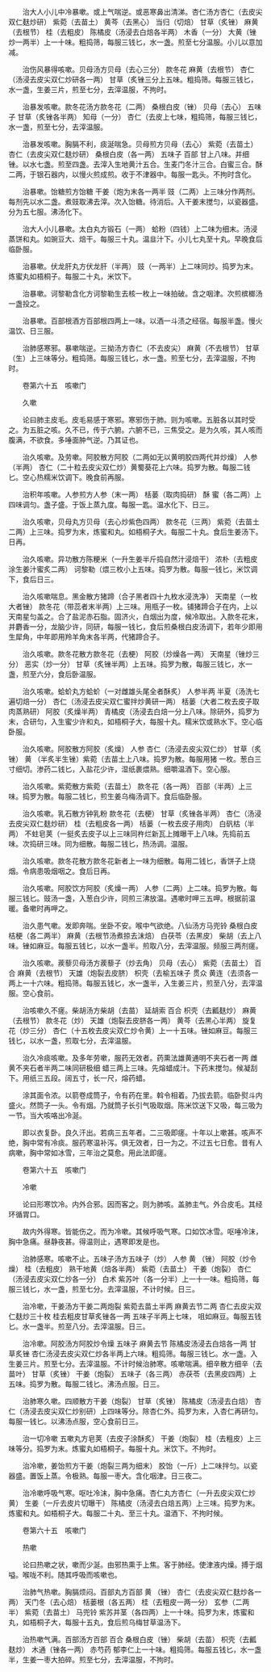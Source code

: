 <!-- { "loadSidebar": true } -->
　　治大人小儿中冷暴嗽。或上气喘逆。或恶寒鼻出清涕。杏仁汤方杏仁（去皮尖双仁麸炒研） 紫菀（去苗土） 黄芩（去黑心） 当归（切焙） 甘草（炙锉） 麻黄（去根节） 桂（去粗皮） 陈橘皮（汤浸去白焙各半两） 木香（一分） 大黄（锉炒一两半）上一十味。粗捣筛，每服三钱匕，水一盏。煎至七分温服。小儿以意加减。

　　治伤风暴得咳嗽。贝母汤方贝母（去心三分） 款冬花 麻黄（去根节） 杏仁（汤浸去皮尖双仁炒研各一两） 甘草（炙锉三分上五味。粗捣筛。每服三钱匕，水一盏，生姜三片，煎至七分，去滓温服，不拘时。

　　治暴发咳嗽。款冬花汤方款冬花（二两） 桑根白皮（锉） 贝母（去心） 五味子 甘草（炙锉各半两） 知母（一分） 杏仁（去皮上七味，粗捣筛，每服三钱匕，水一盏，煎至七分，去滓温服。

　　治暴发咳嗽。胸膈不利，痰涎喘急。贝母煎方贝母（去心） 紫菀（去苗土） 杏仁（去皮尖双仁麸炒研） 桑根白皮（各一两） 五味子 百部 甘上八味。并细锉。以水七盏。煎至四盏。去滓入生地黄汁五合。生麦门冬汁三合。白蜜三合。酥二两，于银石器内，以慢火煎成煎。收于不津器中。每服一匙头。不拘时含化。

　　治暴嗽。饴糖煎方饴糖 干姜（炮为末各一两半 豉（二两）上三味分作两剂。每剂先以水二盏。煮豉取沸去滓。次入饴糖。待消后。入干姜末搅匀，以瓷器盛。分为五七服。沸汤化下。

　　治大人小儿暴嗽。太白丸方锻石（一两） 蛤粉（四钱）上二味为细末。汤浸蒸饼和丸。如豌豆大、焙干。每服三十丸。温韭汁下。小儿七丸至十丸。早晚食后临卧服。

　　治暴嗽。伏龙肝丸方伏龙肝（半两） 豉（一两半）上二味同炒。捣罗为末。炼蜜丸如梧桐子。每服二十丸，米饮下。

　　治暴嗽。诃黎勒含化方诃黎勒生去核一枚上一味拍破。含之咽津。次煎槟榔汤一盏投之。

　　治暴嗽。百部根酒方百部根四两上一味。以酒一斗渍之经宿。每服半盏。慢火温饮、日三服。

　　治肺感寒邪。暴嗽喘逆。三拗汤方杏仁（不去皮尖） 麻黄（不去根节） 甘草（生）上三味等分。粗捣筛。每服三钱匕，水一盏。煎至七分，去滓温服，不拘时。

　　卷第六十五　咳嗽门

　　久嗽

　　论曰肺主皮毛。皮毛易感于寒邪。寒邪伤于肺。则为咳嗽。五脏各以其时受之。为五脏之咳。久不已，传于六腑。六腑不已，三焦受之。是为久咳，其人咳而腹满，不欲食。多唾面肿气逆。乃其证也。

　　治久咳嗽。及劳嗽。阿胶散方阿胶（二两如无以黄明胶四两代并炒燥） 人参（半两） 杏仁（二十粒去皮尖双仁炒）黄蜀葵花上六味。捣罗为散。每服二钱匕。空心热糯米饮调下。晚食前再服。

　　治积年咳嗽。人参煎方人参（末一两） 栝蒌（取肉捣研） 酥 蜜（各二两）上四味调匀。盏子盛。于饭上蒸九度。每服一匙。温水化下、日三。

　　治久咳嗽，贝母丸方贝母（去心炒紫色四两） 款冬花（三两） 紫菀（去苗土二两）上三味。捣罗为末，炼蜜和丸。如梧桐子大。每服二十丸。食后生姜汤下。日再。

　　治久咳嗽。异功散方陈粳米（一升生姜半斤捣自然汁浸焙干） 浓朴（去粗皮涂生姜汁蜜炙二两） 诃黎勒（煨三枚小上五味。捣罗为散。每服一钱匕，米饮调下，食后日三。

　　治久咳嗽喘息。黑金散方猪蹄（合子黑者四十九枚水浸洗净） 天南星（一枚大者锉） 款冬花（带蕊者末半两）上三味。用瓶子一枚。铺猪蹄合子在内，上以天南星匀盖之。合了盐泥赤石脂。固济火，白烟出为度，候冷取出。入款冬花末，并麝香一分，龙脑少许，同研，每服一钱匕，食后煎桑根白皮汤调下，若年少即用生犀角，中年即用羚羊角末各半两，代猪蹄合子。

　　治久咳嗽。款冬花散方款冬花（去梗） 阿胶（炒燥各一两） 天南星（锉炒三分） 恶实（炒一分） 甘草（炙锉半两）上五味。捣罗为散，每服三钱匕，水一盏，煎至六分，食后卧温服。

　　治久咳嗽。蛤蚧丸方蛤蚧（一对雌雄头尾全者酥炙） 人参半两 半夏（汤洗七遍切焙一分） 杏仁（汤浸去皮尖双仁蜜拌炒黄研一两） 栝蒌（大者二枚去皮子取肉蒸熟研） 阿胶（炙燥半两） 青橘皮（汤浸去白焙一分上八味。除研外，捣罗为末，合研匀，入生蜜少许和丸，如梧桐子大，每服十丸。糯米饮或熟水下。空心临卧服。

　　治久咳嗽。阿胶散方阿胶（炙燥） 人参 杏仁（汤浸去皮尖双仁炒） 甘草（炙锉） 黄 （半炙半生锉）紫菀（去苗土上八味。捣罗为散。每服用猪 一枚。葱白三寸细切。渗药二钱匕，入盐花少许，湿纸裹煨熟。细嚼温酒下。空心服。

　　治久咳嗽。紫菀散方紫菀（去苗土） 款冬花（各一两） 百部（半两）上三味。捣罗为散。每服二钱匕，煎生姜乌梅汤调下。食后临卧服。

　　治久咳嗽。乳石散方钟乳粉 款冬花（去梗） 甘草（炙锉各半两） 杏仁（汤浸去皮尖双仁麸炒研） 桂（去粗皮各一两） 栝蒌（一枚去皮子用肉） 白矾枯（半两） 不蛀皂荚（一挺炙去皮子以上三味同杵烂新瓦上摊曝干上八味。先捣前五味。次捣研三味。同为细散。每服二钱匕，热汤调。温服。

　　治久咳嗽。款冬花散方款冬花新者上一味为细散。每用二钱匕，香饼子上烧烟。令病患吸烟咽之。食后日再。

　　治久咳嗽。阿胶饮方阿胶（炙燥一两） 人参（二两）上二味。捣罗为散。每服三钱匕。豉汤一盏，入葱白少许，同煎三沸放温。遇嗽时呷三五呷。根据前温暖。备嗽时再呷之。

　　治久患气嗽。发即奔喘。坐卧不安。喉中气欲绝。八仙汤方马兜铃 桑根白皮 桔梗（各二两半） 麻黄（去根节汤煮掠去沫焙） 白茯苓（去黑皮） 柴胡（去上八味。锉如麻豆。每服五钱匕，以水一盏半。煎取八分，去滓温服。频服三两剂瘥。

　　治久咳嗽。蒺藜贝母汤方蒺藜子（炒去角） 贝母（去心） 紫菀（去苗土） 百合 麻黄（去根节） 天雄（炮裂去皮脐） 枳壳（去榆五味子 贯众 黄连（去须各一两上一十六味。粗捣筛。每服五钱匕，水一盏半，入生姜三片，煎至八分，去滓温服。空心食前。

　　治咳嗽久不瘥。柴胡汤方柴胡（去苗） 延胡索 百合 枳壳（去瓤麸炒） 麻黄（去根节） 款冬花（炒） 天雄（炮裂去皮脐各一两） 黄芩（去黑心半两） 旋复花（炒三分） 杏仁（十五枚去皮尖双仁炒令黄）上一十五味。锉如麻豆。每服三钱匕，以水一盏，煎取七分，去滓温服。

　　治久冷痰咳嗽。及多年劳嗽，服药无效者。药熏法雄黄通明不夹石者一两 雌黄不夹石者半两二味同研极细 蜡三两上三味。先熔蜡成汁。下药末搅匀。候凝刮下。用纸三五段。阔五寸，长一尺，熔药蜡。

　　涂其面令浓。以箭卷成筒子，令有药在里。斡令相着。乃拔去箭。临卧熨斗内盛火。然筒子一头。令有烟。乃就筒子长引气吸取烟。陈米饮送下又吸，每三吸为一节。当大咳咯出冷涎。

　　即以衣复卧。良久汗出。若病三五年者。二三吸即瘥。十年以上嗽甚。咳声不绝，胸中常有冷痰。服药寒温补泻。俱无效者，日一为之。不过五七日愈。昔有人病嗽，胸中常如冰雪，三年治之莫愈。用此法即瘥。

　　卷第六十五　咳嗽门

　　冷嗽

　　论曰形寒饮冷。内外合邪。因而客之。则为肺咳。盖肺主气。外合皮毛。其经环循胃口。

　　故内外得寒。皆能伤之。而为冷嗽。其候呼吸气寒。口如饮冰雪。呕唾冷沫，胸中急痛。昼静夜甚。得温则止，遇寒即发是也。

　　治肺感寒。咳嗽不止。五味子汤方五味子（炒） 人参 黄 （锉） 阿胶（炒令燥） 桂（去粗皮） 熟干地黄（焙各半两） 紫菀（去苗土） 干姜（炮裂） 杏仁（汤浸去皮尖双仁炒各一分） 白术 紫苏叶（各一分半）上一十一味。粗捣筛，每服三钱匕，水一盏，煎至七分。去滓温服，不计时候。日三。

　　治冷嗽，干姜汤方干姜二两炮裂 紫菀去苗土半两 麻黄去节二两 杏仁去皮尖双仁麸炒三十枚 桂去粗皮甘草炙锉各一两 五味子半两上七味， 咀如麻豆。每服五钱匕。水一盏半。煎至八分。去滓温服。日三。

　　治冷嗽。阿胶汤方阿胶炒令燥 五味子 麻黄去节 陈橘皮汤浸去白焙各一两 甘草炙锉 杏仁汤浸去皮尖双仁炒各半两上六味。粗捣筛。每服三钱匕。水一盏。入生姜三片。煎至七分。去滓温服。不计时候治肺寒。咳嗽喘满。细辛散方细辛（去苗叶） 甘草（炙锉） 干姜（炮裂） 五味子（各三两） 赤茯苓（去黑皮四两）上五味。捣罗为散。每服二钱匕。沸汤点服。日三。

　　治肺寒久嗽。四顺散方干姜（炮裂） 甘草（炙锉） 陈橘皮（汤浸去白焙） 杏仁（汤浸去皮尖双仁炒别研）上四味等分。除杏仁外。捣罗为末，入杏仁再研匀。每服一钱匕。以沸汤点服，空心食前日三。

　　治一切冷嗽 五嗽丸方皂荚（去皮子涂酥炙） 干姜（炮裂） 桂（去粗皮）上三味等分。捣罗为末。炼蜜丸如梧桐子。每服十丸。米饮下。不拘时。

　　治冷嗽，姜饴煎方干姜（炮裂三两为细末） 胶饴（一斤）上二味拌匀。以瓷器盛。置饭上蒸。令极熟。每服一枣大。含化咽津。日三夜二。

　　治冷嗽呼吸气寒。呕吐冷沫，胸中急痛。杏仁丸方杏仁（一升去皮尖双仁炒黄） 生姜（一斤去皮片切曝干） 陈橘皮（汤浸去白焙五两）上三味。捣罗为末。炼蜜和丸。如梧桐子大。每服二十丸、至三十丸。温酒下、不拘时候。

　　卷第六十五　咳嗽门

　　热嗽

　　论曰热嗽之状，嗽而少涎。由邪热熏于上焦。客于肺经。使津液内燥。搏于烟嗌。喉咙不利。随其呼吸而咳嗽也。

　　治肺气热嗽。胸膈烦闷。百部丸方百部 黄 （锉） 杏仁（去皮尖双仁麸炒各一两） 天门冬（去心焙） 栝蒌根（各五两） 桂（去粗皮一两一分） 玄参（二两半） 紫菀（去苗土） 马兜铃 紫苏并茎（各四两）上一十味。捣罗为末，炼蜜和丸，如梧桐子大，每服十五丸，食后煎乌梅甘草温汤下。

　　治热嗽气满。百部汤方百部 百合 桑根白皮（锉） 柴胡（去苗） 枳壳（去瓤麸炒） 木通（锉各一两） 赤芍药 郁李仁上一十味。粗捣筛。每服五钱匕，水一盏半，生姜一枣大拍碎。煎至七分，去滓温服，不拘时。

